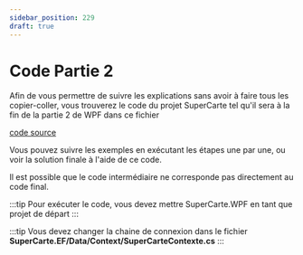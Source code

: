 ```yaml
---
sidebar_position: 229
draft: true
---
```


# Code Partie 2

Afin de vous permettre de suivre les explications sans avoir à faire tous les copier-coller, vous trouverez le code du projet SuperCarte tel qu'il sera à la fin de la partie 2 de WPF dans ce fichier

[code source](SuperCarteApp_WPF_partie2_clean.zip)

Vous pouvez suivre les exemples en exécutant les étapes une par une, ou voir la solution finale à l'aide de ce code.

Il est possible que le code intermédiaire ne corresponde pas directement au code final. 

:::tip
Pour exécuter le code, vous devez mettre SuperCarte.WPF en tant que projet de départ
:::

:::tip
Vous devez changer la chaine de connexion dans le fichier **SuperCarte.EF/Data/Context/SuperCarteContexte.cs** 
:::